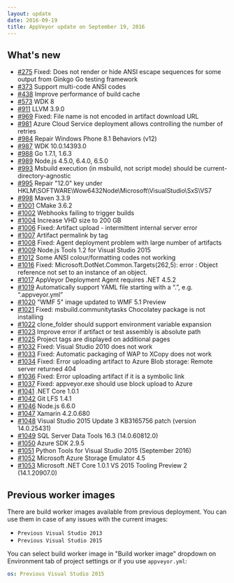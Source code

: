 ```yaml
---
layout: update
date: 2016-09-19
title: AppVeyor update on September 19, 2016
---
```


## What's new

* [#275](https://github.com/appveyor/ci/issues/275) Fixed: Does not render or hide ANSI escape sequences for some output from Ginkgo Go testing framework
* [#373](https://github.com/appveyor/ci/issues/373) Support multi-code ANSI codes
* [#438](https://github.com/appveyor/ci/issues/438) Improve performance of build cache
* [#573](https://github.com/appveyor/ci/issues/573) WDK 8
* [#911](https://github.com/appveyor/ci/issues/911) LLVM 3.9.0
* [#969](https://github.com/appveyor/ci/issues/969) Fixed: File name is not encoded in artifact download URL
* [#981](https://github.com/appveyor/ci/issues/981) Azure Cloud Service deployment allows controlling the number of retries
* [#984](https://github.com/appveyor/ci/issues/984) Repair Windows Phone 8.1 Behaviors (v12)
* [#987](https://github.com/appveyor/ci/issues/987) WDK 10.0.14393.0
* [#988](https://github.com/appveyor/ci/issues/988) Go 1.7.1, 1.6.3
* [#989](https://github.com/appveyor/ci/issues/989) Node.js 4.5.0, 6.4.0, 6.5.0
* [#993](https://github.com/appveyor/ci/issues/993) Msbuild execution (in msbuild, not script mode) should be current-directory-agnostic
* [#995](https://github.com/appveyor/ci/issues/995) Repair "12.0" key under HKLM\SOFTWARE\Wow6432Node\Microsoft\VisualStudio\SxS\VS7
* [#998](https://github.com/appveyor/ci/issues/998) Maven 3.3.9
* [#1001](https://github.com/appveyor/ci/issues/1001) CMake 3.6.2
* [#1002](https://github.com/appveyor/ci/issues/1002) Webhooks failing to trigger builds
* [#1004](https://github.com/appveyor/ci/issues/1004) Increase VHD size to 200 GB
* [#1006](https://github.com/appveyor/ci/issues/1006) Fixed: Artifact upload - intermittent internal server error
* [#1007](https://github.com/appveyor/ci/issues/1007) Artifact permalink by tag
* [#1008](https://github.com/appveyor/ci/issues/1008) Fixed: Agent deployment problem with large number of artifacts
* [#1009](https://github.com/appveyor/ci/issues/1009) Node.js Tools 1.2 for Visual Studio 2015
* [#1012](https://github.com/appveyor/ci/issues/1012) Some ANSI colour/formatting codes not working
* [#1016](https://github.com/appveyor/ci/issues/1016) Fixed: Microsoft.DotNet.Common.Targets(262,5): error : Object reference not set to an instance of an object.
* [#1017](https://github.com/appveyor/ci/issues/1017) AppVeyor Deployment Agent requires .NET 4.5.2
* [#1019](https://github.com/appveyor/ci/issues/1019) Automatically support YAML file starting with a “.”, e.g. “.appveyor.yml”
* [#1020](https://github.com/appveyor/ci/issues/1020) "WMF 5" image updated to WMF 5.1 Preview
* [#1021](https://github.com/appveyor/ci/issues/1021) Fixed: msbuild.communitytasks Chocolatey package is not installing
* [#1022](https://github.com/appveyor/ci/issues/1022) clone_folder should support environment variable expansion
* [#1023](https://github.com/appveyor/ci/issues/1023) Improve error if artifact or test assembly is absolute path
* [#1025](https://github.com/appveyor/ci/issues/1025) Project tags are displayed on additional pages
* [#1032](https://github.com/appveyor/ci/issues/1032) Fixed: Visual Studio 2010 does not work
* [#1033](https://github.com/appveyor/ci/issues/1033) Fixed: Automatic packaging of WAP to XCopy does not work
* [#1034](https://github.com/appveyor/ci/issues/1034) Fixed: Error uploading artifact to Azure Blob storage: Remote server returned 404
* [#1036](https://github.com/appveyor/ci/issues/1036) Fixed: Error uploading artifact if it is a symbolic link
* [#1037](https://github.com/appveyor/ci/issues/1037) Fixed: appveyor.exe should use block upload to Azure
* [#1041](https://github.com/appveyor/ci/issues/1041) .NET Core 1.0.1
* [#1042](https://github.com/appveyor/ci/issues/1042) Git LFS 1.4.1
* [#1046](https://github.com/appveyor/ci/issues/1046) Node.js 6.6.0
* [#1047](https://github.com/appveyor/ci/issues/1047) Xamarin 4.2.0.680
* [#1048](https://github.com/appveyor/ci/issues/1048) Visual Studio 2015 Update 3 KB3165756 patch (version 14.0.25431)
* [#1049](https://github.com/appveyor/ci/issues/1049) SQL Server Data Tools 16.3 (14.0.60812.0)
* [#1050](https://github.com/appveyor/ci/issues/1050) Azure SDK 2.9.5
* [#1051](https://github.com/appveyor/ci/issues/1051) Python Tools for Visual Studio 2015 (September 2016)
* [#1052](https://github.com/appveyor/ci/issues/1052) Microsoft Azure Storage Emulator 4.5
* [#1053](https://github.com/appveyor/ci/issues/1053) Microsoft .NET Core 1.0.1 VS 2015 Tooling Preview 2 (14.1.20907.0)

## Previous worker images

There are build worker images available from previous deployment. You can use them in case of any issues with the current images:

* `Previous Visual Studio 2013`
* `Previous Visual Studio 2015`

You can select build worker image in "Build worker image" dropdown on Environment tab of project settings or if you use `appveyor.yml`:

```yaml
os: Previous Visual Studio 2015
```
